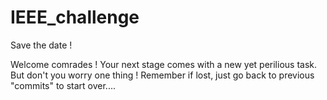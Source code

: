 # IEEE_challenge
Save the date !


Welcome comrades ! Your next stage comes with a new yet perilious task.
But don't you worry one thing !
Remember if lost, just go back to previous "commits" to start over....
